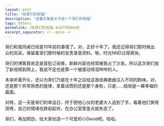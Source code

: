 ```yaml
---
layout: post
title: "给哥们的祝福"
description: "这篇文章是关于给一个哥们的祝福"
tags: Others
permalink: /给哥们的祝福-4c6ffd68ed8
excerpt_separator: <!--more-->
---
```

哥们和我同桌已经是10年前的事情了。对，正好十年了。我还记得哥们那时候出众的风采，保留着哥们那时候的宝贵录音资料。唉，时光NND过得真快。

哥们的博客我肯定是首批订阅者，新鲜内容也经常被我占了沙发。所以这次哥们放了新视频到网上，我说不定也是第一个被感动得泪哗哗的人。

本来听着开头，还以为哥们乃是在十年之后给这首经典歌曲注入不同的韵味。对，还是那个异常熟悉的旋律，拿着话筒的还是那个身影，只是……结局是一幕幸福的画面。

对呀，这一天是哥们的幸运日，终于把他心仪的老婆大人追到了手。看着他们笑呀哭呀，自己的情绪也跌宕起伏，在办公室里差点就失态了。

哥们，再加把劲，给大家创造一个可爱的小David吧。哈哈。
<!--more-->